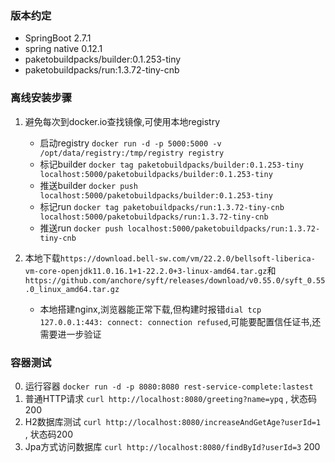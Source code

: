 ### 版本约定
- SpringBoot 2.7.1
- spring native 0.12.1 
- paketobuildpacks/builder:0.1.253-tiny
- paketobuildpacks/run:1.3.72-tiny-cnb

### 离线安装步骤
1. 避免每次到docker.io查找镜像,可使用本地registry
    - 启动registry `docker run -d -p 5000:5000 -v /opt/data/registry:/tmp/registry registry`
    - 标记builder `docker tag paketobuildpacks/builder:0.1.253-tiny localhost:5000/paketobuildpacks/builder:0.1.253-tiny`
    - 推送builder `docker push localhost:5000/paketobuildpacks/builder:0.1.253-tiny`
    - 标记run `docker tag paketobuildpacks/run:1.3.72-tiny-cnb localhost:5000/paketobuildpacks/run:1.3.72-tiny-cnb`
    - 推送run `docker push localhost:5000/paketobuildpacks/run:1.3.72-tiny-cnb`
   
2. 本地下载`https://download.bell-sw.com/vm/22.2.0/bellsoft-liberica-vm-core-openjdk11.0.16.1+1-22.2.0+3-linux-amd64.tar.gz`和`https://github.com/anchore/syft/releases/download/v0.55.0/syft_0.55.0_linux_amd64.tar.gz`
   - 本地搭建nginx,浏览器能正常下载,但构建时报错`dial tcp 127.0.0.1:443: connect: connection refused`,可能要配置信任证书,还需要进一步验证

### 容器测试
0. 运行容器 `docker run -d -p 8080:8080 rest-service-complete:lastest`
1. 普通HTTP请求 `curl http://localhost:8080/greeting?name=ypq` , 状态码200
2. H2数据库测试 `curl http://localhost:8080/increaseAndGetAge?userId=1` , 状态码200
3. Jpa方式访问数据库  `curl http://localhost:8080/findById?userId=3`   200